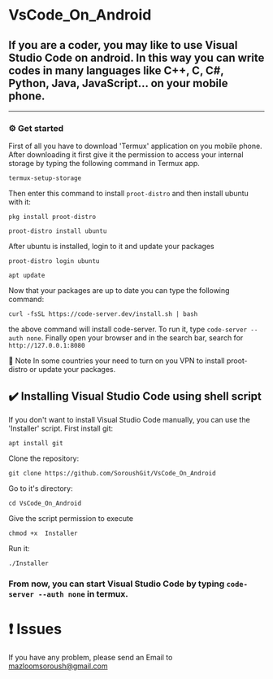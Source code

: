 # VsCode_On_Android
## If you are a coder, you may like to use Visual Studio Code on android. In this way you can write codes in many languages like C++, C, C#, Python, Java, JavaScript... on your mobile phone.
-----------------------


### :gear: Get started

First of all you have to download 'Termux' application on you mobile phone. 
After downloading it first give it the permission to access your internal storage by typing the following command in Termux app.
```
termux-setup-storage
```
Then enter this command to install `proot-distro` and then install ubuntu with it:

```
pkg install proot-distro
```
```
proot-distro install ubuntu
```

After ubuntu is installed, login to it and update your packages

```
proot-distro login ubuntu
```
```
apt update
```

Now that your packages are up to date you can type the following command:

```
curl -fsSL https://code-server.dev/install.sh | bash
```

the above command will install code-server. To run it, type `code-server --auth none`.
Finally open your browser and in the search bar, search for `http://127.0.0.1:8080`

:green_book: Note
In some countries your need to turn on you VPN to install proot-distro or update your packages.

##  :heavy_check_mark: Installing Visual Studio Code using shell script
If you don't want to install Visual Studio Code manually, you can use the 'Installer' script. 
First install git:
```
apt install git
```
Clone the repository:
```
git clone https://github.com/SoroushGit/VsCode_On_Android
```
Go to it's directory:
```
cd VsCode_On_Android
```
Give the script permission to execute
```
chmod +x  Installer
```
Run it:
```
./Installer
```

### From now, you can start Visual Studio Code by typing `code-server --auth none` in termux. 

# :heavy_exclamation_mark: Issues
If you have any problem, please send an Email to mazloomsoroush@gmail.com 
